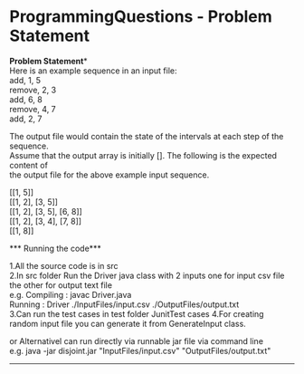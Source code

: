 # ProgrammingQuestions - Problem Statement   

**Problem Statement***  
Here is an example sequence in an input file:  
add, 1, 5  
remove, 2, 3  
add, 6, 8  
remove, 4, 7  
add, 2, 7  
  
The output file would contain the state of the intervals at each step of the sequence.   
Assume that the output array is initially []. The following is the expected content of   
the output file for the above example input sequence.  

[[1, 5]]  
[[1, 2], [3, 5]]  
[[1, 2], [3, 5], [6, 8]]  
[[1, 2], [3, 4], [7, 8]]  
[[1, 8]]  

*** Running the code***  

1.All the source code is in src   
2.In src folder Run the Driver java class with 2 inputs one for input csv file the other for output text file  
  e.g. Compiling : javac Driver.java  
       Running   : Driver ./InputFiles/input.csv ./OutputFiles/output.txt  
3.Can run the test cases in test folder JunitTest cases
4.For creating random input file you can generate it from GenerateInput class.  

or Alternativel can run directly via runnable jar file via command line  
  e.g. java -jar disjoint.jar "InputFiles/input.csv" "OutputFiles/output.txt"  

************************************************************************************
